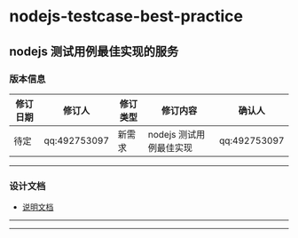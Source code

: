 # nodejs-testcase-best-practice
nodejs 测试用例最佳实现的服务 
---
### 版本信息
修订日期 | 修订人 | 修订类型 | 修订内容 | 确认人
---|--- |--- |--- |---
待定 | qq:492753097 | 新需求 | nodejs 测试用例最佳实现 | qq:492753097
---
### 设计文档
- [说明文档](http://note.youdao.com/noteshare?id=7f302effd35d3bc36495b5fb8c1ca129&sub=CC9C73A75E8844AA98EE2049DE7F889B)

---

---
